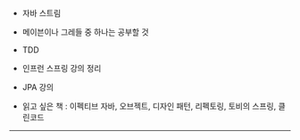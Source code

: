 - 자바 스트림

- 메이븐이나 그레들 중 하나는 공부할 것  

- TDD
 
- 인프런 스프링 강의 정리

- JPA 강의

- 읽고 싶은 책 : 이펙티브 자바, 오브젝트, 디자인 패턴, 리펙토링, 토비의 스프링, 클린코드
  
--------------------------------------------------------------





